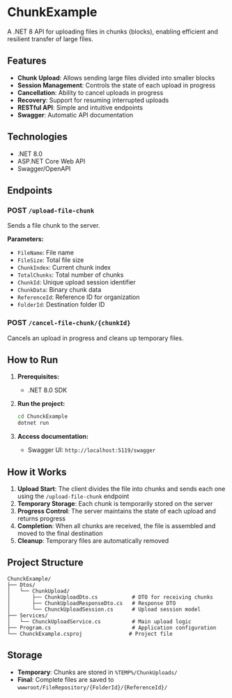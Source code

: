 # ChunkExample

A .NET 8 API for uploading files in chunks (blocks), enabling efficient and resilient transfer of large files.

## Features

- **Chunk Upload**: Allows sending large files divided into smaller blocks
- **Session Management**: Controls the state of each upload in progress
- **Cancellation**: Ability to cancel uploads in progress
- **Recovery**: Support for resuming interrupted uploads
- **RESTful API**: Simple and intuitive endpoints
- **Swagger**: Automatic API documentation

## Technologies

- .NET 8.0
- ASP.NET Core Web API
- Swagger/OpenAPI

## Endpoints

### POST `/upload-file-chunk`
Sends a file chunk to the server.

**Parameters:**
- `FileName`: File name
- `FileSize`: Total file size
- `ChunkIndex`: Current chunk index
- `TotalChunks`: Total number of chunks
- `ChunkId`: Unique upload session identifier
- `ChunkData`: Binary chunk data
- `ReferenceId`: Reference ID for organization
- `FolderId`: Destination folder ID

### POST `/cancel-file-chunk/{chunkId}`
Cancels an upload in progress and cleans up temporary files.

## How to Run

1. **Prerequisites:**
   - .NET 8.0 SDK

2. **Run the project:**
   ```bash
   cd ChunckExample
   dotnet run
   ```

3. **Access documentation:**
   - Swagger UI: `http://localhost:5119/swagger`

## How it Works

1. **Upload Start**: The client divides the file into chunks and sends each one using the `/upload-file-chunk` endpoint
2. **Temporary Storage**: Each chunk is temporarily stored on the server
3. **Progress Control**: The server maintains the state of each upload and returns progress
4. **Completion**: When all chunks are received, the file is assembled and moved to the final destination
5. **Cleanup**: Temporary files are automatically removed

## Project Structure

```
ChunckExample/
├── Dtos/
│   └── ChunkUpload/
│       ├── ChunkUploadDto.cs           # DTO for receiving chunks
│       ├── ChunkUploadResponseDto.cs   # Response DTO
│       └── ChunckUploadSession.cs      # Upload session model
├── Services/
│   └── ChunckUploadService.cs          # Main upload logic
├── Program.cs                          # Application configuration
└── ChunckExample.csproj               # Project file
```

## Storage

- **Temporary**: Chunks are stored in `%TEMP%/ChunkUploads/`
- **Final**: Complete files are saved to `wwwroot/FileRepository/{FolderId}/{ReferenceId}/`